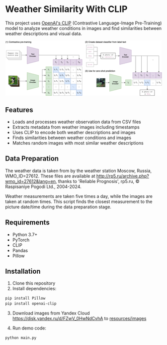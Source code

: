# Weather Similarity With CLIP

This project uses [OpenAI's CLIP](https://github.com/openai/CLIP) 
(Contrastive Language-Image Pre-Training) model to analyze weather conditions in images
and find similarities between weather descriptions and visual data.

<img src="./CLIP.png" alt="CLIP"/>

## Features

- Loads and processes weather observation data from CSV files
- Extracts metadata from weather images including timestamps
- Uses CLIP to encode both weather descriptions and images
- Finds similarities between weather conditions and images
- Matches random images with most similar weather descriptions

## Data Preparation

The weather data is taken from by the weather station Moscow, Russia, WMO_ID=27612. 
These files are available at http://rp5.ru/archive.php?wmo_id=27612&lang=en,
thanks to 'Reliable Prognosis', rp5.ru, © Raspisaniye Pogodi Ltd., 2004-2024.

Weather measurements are taken five times a day, while the images are taken at random times.
This script finds the closest measurement to the picture date/time during the data preparation stage.

## Requirements

- Python 3.7+
- PyTorch
- CLIP
- Pandas
- Pillow

## Installation

1. Clone this repository
2. Install dependencies:
````bash
pip install Pillow
pip install openai-clip
````
3. Download images from Yandex Cloud https://disk.yandex.ru/d/FZwV_0HwNdCvhA
to [resources/images](resources/images)

4. Run demo code:
````bash
python main.py
```` 
